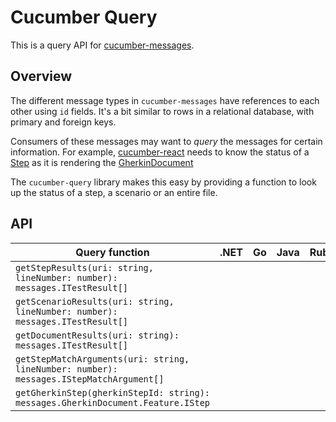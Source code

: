 # Cucumber Query

This is a query API for [cucumber-messages](../cucumber-messages).

## Overview

The different message types in `cucumber-messages` have references to each other
using `id` fields. It's a bit similar to rows in a relational database, with
primary and foreign keys.

Consumers of these messages may want to *query* the messages for certain information.
For example, [cucumber-react]() needs to know the status of a [Step](../cucumber-messages/messages.md#io.cucumber.messages.GherkinDocument.Feature.Step) as it
is rendering the [GherkinDocument](../cucumber-messages/messages.md#io.cucumber.messages.GherkinDocument)

The `cucumber-query` library makes this easy by providing a function to look up the
status of a step, a scenario or an entire file.

## API

| Query function                                                                          | .NET | Go | Java | Ruby | TypeScript |  
| --------------------------------------------------------------------------------------- | ---- | -- | ---- | ---- | ---------- |
| `getStepResults(uri: string, lineNumber: number): messages.ITestResult[]`               |      |    |      |      | ✓          |
| `getScenarioResults(uri: string, lineNumber: number): messages.ITestResult[]`           |      |    |      |      | ✓          |
| `getDocumentResults(uri: string): messages.ITestResult[]`                               |      |    |      |      | ✓          |
| `getStepMatchArguments(uri: string, lineNumber: number): messages.IStepMatchArgument[]` |      |    |      |      | ✓          |
| `getGherkinStep(gherkinStepId: string): messages.GherkinDocument.Feature.IStep`         |      |    |      |      | ✓          |
